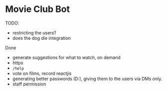 # Movie Club Bot

TODO:

- restricting the users?
- does the dog die integration

Done

- generate suggestions for what to watch, on demand
- https
- `/help`
- vote on films, record reactjis
- generating better passwords (D:), giving them to the users via DMs only.
- staff permission
